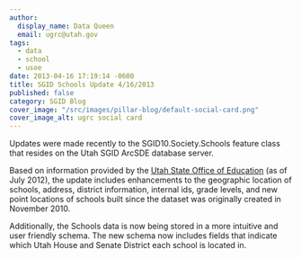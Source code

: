 ```yaml
---
author:
  display_name: Data Queen
  email: ugrc@utah.gov
tags:
  - data
  - school
  - usoe
date: 2013-04-16 17:19:14 -0600
title: SGID Schools Update 4/16/2013
published: false
category: SGID Blog
cover_image: "/src/images/pillar-blog/default-social-card.png"
cover_image_alt: ugrc social card
---
```


Updates were made recently to the SGID10.Society.Schools feature class that resides on the Utah SGID ArcSDE database server.

Based on information provided by the [Utah State Office of Education](https://web.archive.org/web/20130410135626/http://www.schools.utah.gov/main/) (as of July 2012), the update includes enhancements to the geographic location of schools, address, district information, internal ids, grade levels, and new point locations of schools built since the dataset was originally created in November 2010.

Additionally, the Schools data is now being stored in a more intuitive and user friendly schema. The new schema now includes fields that indicate which Utah House and Senate District each school is located in.
